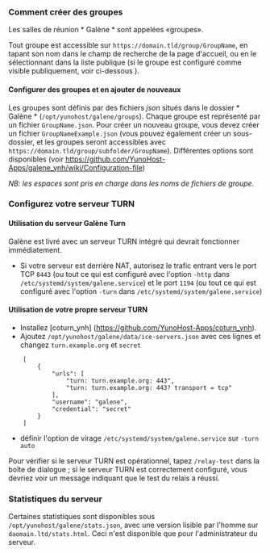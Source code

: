 ### Comment créer des groupes

Les salles de réunion * Galène * sont appelées «groupes».

Tout groupe est accessible sur `https://domain.tld/group/GroupName`, en tapant son nom dans le champ de recherche de la page d'accueil, ou en le sélectionnant dans la liste publique (si le groupe est configuré comme visible publiquement, voir ci-dessous ).

#### Configurer des groupes et en ajouter de nouveaux

Les groupes sont définis par des fichiers *json* situés dans le dossier * Galène * (`/opt/yunohost/galene/groups`). Chaque groupe est représenté par un fichier `GroupName.json`.
Pour créer un nouveau groupe, vous devez créer un fichier `GroupNameExample.json` (vous pouvez également créer un sous-dossier, et les groupes seront accessibles avec` https://domain.tld/group/subfolder/GroupName`). Différentes options sont disponibles (voir https://github.com/YunoHost-Apps/galene_ynh/wiki/Configuration-file)

*NB: les espaces sont pris en charge dans les noms de fichiers de groupe.* 

### Configurez votre serveur TURN

#### Utilisation du serveur Galène Turn
Galène est livré avec un serveur TURN intégré qui devrait fonctionner immédiatement.
- Si votre serveur est derrière NAT, autorisez le trafic entrant vers le port TCP `8443` (ou tout ce qui est configuré avec l'option `-http` dans `/etc/systemd/system/galene.service`) et le port `1194` (ou tout ce qui est configuré avec l'option `-turn` dans `/etc/systemd/system/galene.service`)

#### Utilisation de votre propre serveur TURN
- Installez [coturn_ynh] (https://github.com/YunoHost-Apps/coturn_ynh).
- Ajoutez `/opt/yunohost/galene/data/ice-servers.json` avec ces lignes et changez `turn.example.org` et `secret`

```
    [
        {
            "urls": [
                "turn: turn.example.org: 443",
                "turn: turn.example.org: 443? transport = tcp"
            ],
            "username": "galene",
            "credential": "secret"
        }
    ]
``` 
- définir l'option de virage `/etc/systemd/system/galene.service` sur `-turn auto` 

Pour vérifier si le serveur TURN est opérationnel, tapez `/relay-test` dans la boîte de dialogue ; si le serveur TURN est correctement configuré, vous devriez voir un message indiquant que le test du relais a réussi.

### Statistiques du serveur

Certaines statistiques sont disponibles sous `/opt/yunohost/galene/stats.json`, avec une version lisible par l'homme sur `daomain.ltd/stats.html`. Ceci n'est disponible que pour l'administrateur du serveur. 
